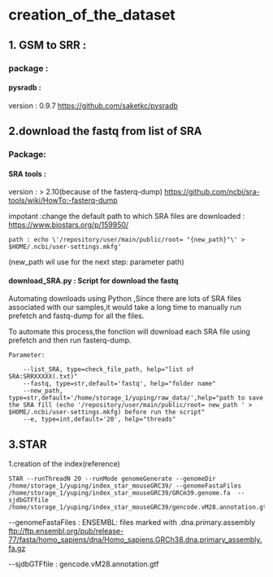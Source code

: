 # creation_of_the_dataset
## 1. GSM to SRR : 

### package : 
#### pysradb :
version : 0.9.7
https://github.com/saketkc/pysradb


## 2.download the fastq from list of SRA

### Package:
#### SRA tools : 
version : > 2.10(because of the fasterq-dump)
https://github.com/ncbi/sra-tools/wiki/HowTo:-fasterq-dump

impotant :change the default path to which SRA files are downloaded :  https://www.biostars.org/p/159950/

	path : echo \'/repository/user/main/public/root= "{new_path}"\' > $HOME/.ncbi/user-settings.mkfg' 

(new_path wil use for the next step: parameter path)
				
#### download_SRA.py : Script for download the fastq 

Automating downloads using Python ,Since there are lots of SRA files associated with our samples,it would take a long time to manually run prefetch and fastq-dump for all the files. 

To automate this process,the fonction will download each SRA file using prefetch and then run fasterq-dump. 
    
    Parameter:
    
		--list_SRA, type=check_file_path, help="list of SRA:SRRXXXXX(.txt)"
    	--fastq, type=str,default='fastq', help="folder name"
		--new_path, type=str,default='/home/storage_1/yuping/raw_data/',help="path to save the SRA fill (echo '/repository/user/main/public/root= new_path ' > $HOME/.ncbi/user-settings.mkfg) before run the script"
    	--e, type=int,default='20', help="threads"
		
## 3.STAR 

1.creation of the index(reference)

	STAR --runThreadN 20 --runMode genomeGenerate --genomeDir /home/storage_1/yuping/index_star_mouseGRC39/ --genomeFastaFiles /home/storage_1/yuping/index_star_mouseGRC39/GRCm39.genome.fa  --sjdbGTFfile /home/storage_1/yuping/index_star_mouseGRC39/gencode.vM28.annotation.gtf
	
--genomeFastaFiles : ENSEMBL: files marked with .dna.primary.assembly
ftp://ftp.ensembl.org/pub/release-77/fasta/homo_sapiens/dna/Homo_sapiens.GRCh38.dna.primary_assembly.fa.gz

--sjdbGTFfile : gencode.vM28.annotation.gtf

